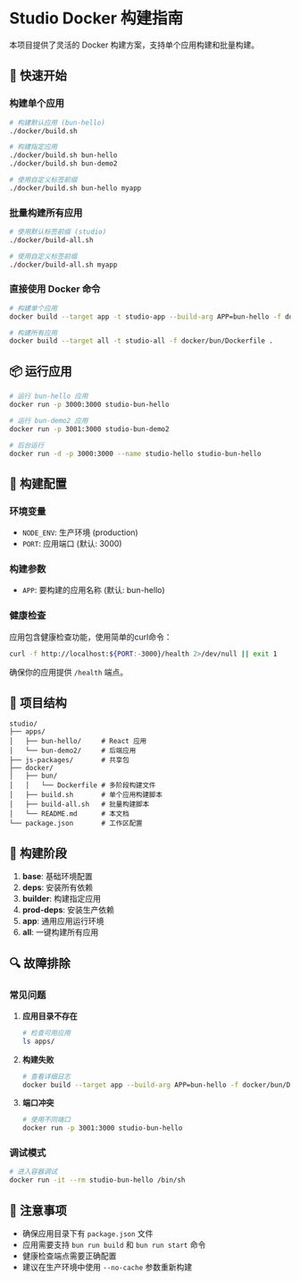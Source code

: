 # Studio Docker 构建指南

本项目提供了灵活的 Docker 构建方案，支持单个应用构建和批量构建。

## 🚀 快速开始

### 构建单个应用

```bash
# 构建默认应用 (bun-hello)
./docker/build.sh

# 构建指定应用
./docker/build.sh bun-hello
./docker/build.sh bun-demo2

# 使用自定义标签前缀
./docker/build.sh bun-hello myapp
```

### 批量构建所有应用

```bash
# 使用默认标签前缀 (studio)
./docker/build-all.sh

# 使用自定义标签前缀
./docker/build-all.sh myapp
```

### 直接使用 Docker 命令

```bash
# 构建单个应用
docker build --target app -t studio-app --build-arg APP=bun-hello -f docker/bun/Dockerfile .

# 构建所有应用
docker build --target all -t studio-all -f docker/bun/Dockerfile .
```

## 📦 运行应用

```bash
# 运行 bun-hello 应用
docker run -p 3000:3000 studio-bun-hello

# 运行 bun-demo2 应用
docker run -p 3001:3000 studio-bun-demo2

# 后台运行
docker run -d -p 3000:3000 --name studio-hello studio-bun-hello
```

## 🔧 构建配置

### 环境变量

- `NODE_ENV`: 生产环境 (production)
- `PORT`: 应用端口 (默认: 3000)

### 构建参数

- `APP`: 要构建的应用名称 (默认: bun-hello)

### 健康检查

应用包含健康检查功能，使用简单的curl命令：
```bash
curl -f http://localhost:${PORT:-3000}/health 2>/dev/null || exit 1
```

确保你的应用提供 `/health` 端点。

## 📁 项目结构

```
studio/
├── apps/
│   ├── bun-hello/     # React 应用
│   └── bun-demo2/     # 后端应用
├── js-packages/       # 共享包
├── docker/
│   ├── bun/
│   │   └── Dockerfile # 多阶段构建文件
│   ├── build.sh       # 单个应用构建脚本
│   ├── build-all.sh   # 批量构建脚本
│   └── README.md      # 本文档
└── package.json       # 工作区配置
```

## 🎯 构建阶段

1. **base**: 基础环境配置
2. **deps**: 安装所有依赖
3. **builder**: 构建指定应用
4. **prod-deps**: 安装生产依赖
5. **app**: 通用应用运行环境
6. **all**: 一键构建所有应用

## 🔍 故障排除

### 常见问题

1. **应用目录不存在**
   ```bash
   # 检查可用应用
   ls apps/
   ```

2. **构建失败**
   ```bash
   # 查看详细日志
   docker build --target app --build-arg APP=bun-hello -f docker/bun/Dockerfile . --progress=plain
   ```

3. **端口冲突**
   ```bash
   # 使用不同端口
   docker run -p 3001:3000 studio-bun-hello
   ```

### 调试模式

```bash
# 进入容器调试
docker run -it --rm studio-bun-hello /bin/sh
```

## 📝 注意事项

- 确保应用目录下有 `package.json` 文件
- 应用需要支持 `bun run build` 和 `bun run start` 命令
- 健康检查端点需要正确配置
- 建议在生产环境中使用 `--no-cache` 参数重新构建
